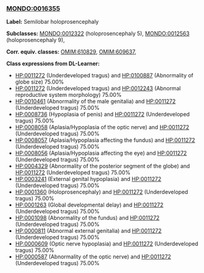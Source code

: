 
### [MONDO:0016355](http://purl.obolibrary.org/obo/MONDO_0016355)
**Label:** Semilobar holoprosencephaly

**Subclasses:** [MONDO:0012322](http://purl.obolibrary.org/obo/MONDO_0012322) (holoprosencephaly 5), [MONDO:0012563](http://purl.obolibrary.org/obo/MONDO_0012563) (holoprosencephaly 9), 

**Corr. equiv. classes:** [OMIM:610829](http://purl.obolibrary.org/obo/OMIM_610829), [OMIM:609637](http://purl.obolibrary.org/obo/OMIM_609637), 

**Class expressions from DL-Learner:**

- [HP:0011272](http://purl.obolibrary.org/obo/HP_0011272) (Underdeveloped tragus) and [HP:0100887](http://purl.obolibrary.org/obo/HP_0100887) (Abnormality of globe size) 75.00%
- [HP:0011272](http://purl.obolibrary.org/obo/HP_0011272) (Underdeveloped tragus) and [HP:0012243](http://purl.obolibrary.org/obo/HP_0012243) (Abnormal reproductive system morphology) 75.00%
- [HP:0010461](http://purl.obolibrary.org/obo/HP_0010461) (Abnormality of the male genitalia) and [HP:0011272](http://purl.obolibrary.org/obo/HP_0011272) (Underdeveloped tragus) 75.00%
- [HP:0008736](http://purl.obolibrary.org/obo/HP_0008736) (Hypoplasia of penis) and [HP:0011272](http://purl.obolibrary.org/obo/HP_0011272) (Underdeveloped tragus) 75.00%
- [HP:0008058](http://purl.obolibrary.org/obo/HP_0008058) (Aplasia/Hypoplasia of the optic nerve) and [HP:0011272](http://purl.obolibrary.org/obo/HP_0011272) (Underdeveloped tragus) 75.00%
- [HP:0008057](http://purl.obolibrary.org/obo/HP_0008057) (Aplasia/Hypoplasia affecting the fundus) and [HP:0011272](http://purl.obolibrary.org/obo/HP_0011272) (Underdeveloped tragus) 75.00%
- [HP:0008056](http://purl.obolibrary.org/obo/HP_0008056) (Aplasia/Hypoplasia affecting the eye) and [HP:0011272](http://purl.obolibrary.org/obo/HP_0011272) (Underdeveloped tragus) 75.00%
- [HP:0004329](http://purl.obolibrary.org/obo/HP_0004329) (Abnormality of the posterior segment of the globe) and [HP:0011272](http://purl.obolibrary.org/obo/HP_0011272) (Underdeveloped tragus) 75.00%
- [HP:0003241](http://purl.obolibrary.org/obo/HP_0003241) (External genital hypoplasia) and [HP:0011272](http://purl.obolibrary.org/obo/HP_0011272) (Underdeveloped tragus) 75.00%
- [HP:0001360](http://purl.obolibrary.org/obo/HP_0001360) (Holoprosencephaly) and [HP:0011272](http://purl.obolibrary.org/obo/HP_0011272) (Underdeveloped tragus) 75.00%
- [HP:0001263](http://purl.obolibrary.org/obo/HP_0001263) (Global developmental delay) and [HP:0011272](http://purl.obolibrary.org/obo/HP_0011272) (Underdeveloped tragus) 75.00%
- [HP:0001098](http://purl.obolibrary.org/obo/HP_0001098) (Abnormality of the fundus) and [HP:0011272](http://purl.obolibrary.org/obo/HP_0011272) (Underdeveloped tragus) 75.00%
- [HP:0000811](http://purl.obolibrary.org/obo/HP_0000811) (Abnormal external genitalia) and [HP:0011272](http://purl.obolibrary.org/obo/HP_0011272) (Underdeveloped tragus) 75.00%
- [HP:0000609](http://purl.obolibrary.org/obo/HP_0000609) (Optic nerve hypoplasia) and [HP:0011272](http://purl.obolibrary.org/obo/HP_0011272) (Underdeveloped tragus) 75.00%
- [HP:0000587](http://purl.obolibrary.org/obo/HP_0000587) (Abnormality of the optic nerve) and [HP:0011272](http://purl.obolibrary.org/obo/HP_0011272) (Underdeveloped tragus) 75.00%



